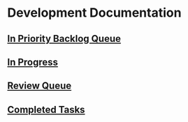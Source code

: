 # **Development Documentation**

## <u>**In Priority Backlog Queue**</u>

## <u>**In Progress**</u>

## <u>**Review Queue**</u>

## <u>**Completed Tasks**</u>